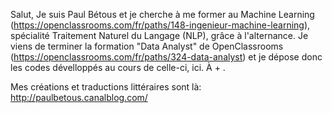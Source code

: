 Salut,
Je suis Paul Bétous et je cherche à me former au Machine Learning (https://openclassrooms.com/fr/paths/148-ingenieur-machine-learning), spécialité Traitement Naturel du Langage (NLP), grâce à l'alternance.
Je viens de terminer la formation "Data Analyst" de OpenClassrooms (https://openclassrooms.com/fr/paths/324-data-analyst) et je dépose donc les codes dévelloppés au cours de celle-ci, ici.
À + .

Mes créations et traductions littéraires sont là: http://paulbetous.canalblog.com/

<!---
cazueladepolo/cazueladepolo is a ✨ special ✨ repository because its `README.md` (this file) appears on your GitHub profile.
You can click the Preview link to take a look at your changes.
--->
